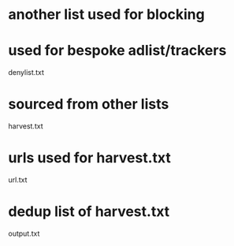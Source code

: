 # another list used for blocking
# used for bespoke adlist/trackers
denylist.txt
# sourced from other lists
harvest.txt 
# urls used for harvest.txt
url.txt
# dedup list of harvest.txt
output.txt
